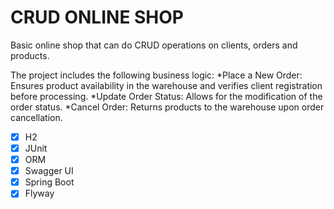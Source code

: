 # CRUD ONLINE SHOP
Basic online shop that can do CRUD operations on clients, orders and products.

The project includes the following business logic:
    *Place a New Order: Ensures product availability in the warehouse and verifies client registration before processing.
    *Update Order Status: Allows for the modification of the order status.
    *Cancel Order: Returns products to the warehouse upon order cancellation.

- [x] H2
- [x] JUnit
- [x] ORM
- [x] Swagger UI
- [x] Spring Boot
- [x] Flyway
